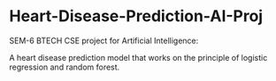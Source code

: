 # Heart-Disease-Prediction-AI-Proj

SEM-6 BTECH CSE project for Artificial Intelligence:

A heart disease prediction model that works on the principle of logistic regression and random forest.
